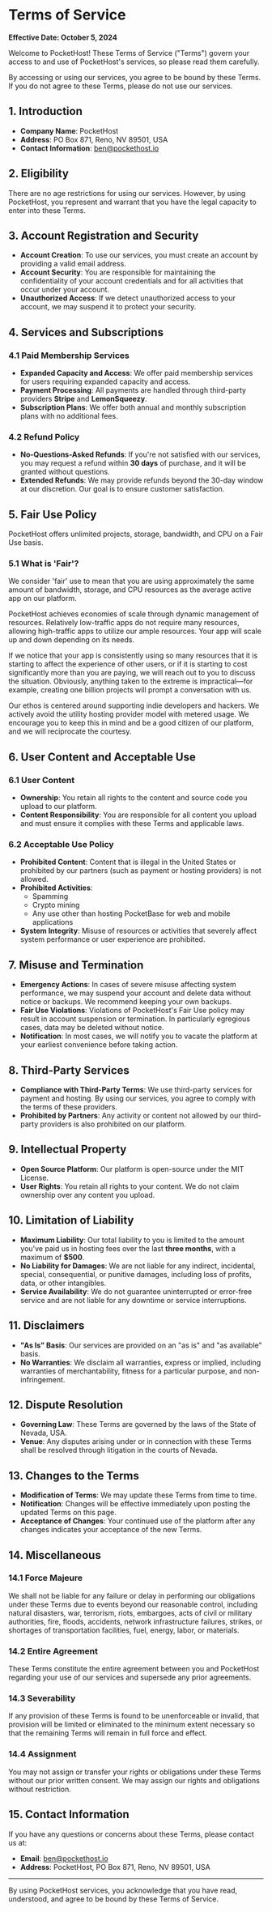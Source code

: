 <div class="prose">

# Terms of Service

**Effective Date: October 5, 2024**

Welcome to PocketHost! These Terms of Service ("Terms") govern your access to and use of PocketHost's services, so please read them carefully.

By accessing or using our services, you agree to be bound by these Terms. If you do not agree to these Terms, please do not use our services.

## 1. Introduction

- **Company Name**: PocketHost
- **Address**: PO Box 871, Reno, NV 89501, USA
- **Contact Information**: [ben@pockethost.io](mailto:ben@pockethost.io)

## 2. Eligibility

There are no age restrictions for using our services. However, by using PocketHost, you represent and warrant that you have the legal capacity to enter into these Terms.

## 3. Account Registration and Security

- **Account Creation**: To use our services, you must create an account by providing a valid email address.
- **Account Security**: You are responsible for maintaining the confidentiality of your account credentials and for all activities that occur under your account.
- **Unauthorized Access**: If we detect unauthorized access to your account, we may suspend it to protect your security.

## 4. Services and Subscriptions

### 4.1 Paid Membership Services

- **Expanded Capacity and Access**: We offer paid membership services for users requiring expanded capacity and access.
- **Payment Processing**: All payments are handled through third-party providers **Stripe** and **LemonSqueezy**.
- **Subscription Plans**: We offer both annual and monthly subscription plans with no additional fees.

### 4.2 Refund Policy

- **No-Questions-Asked Refunds**: If you're not satisfied with our services, you may request a refund within **30 days** of purchase, and it will be granted without questions.
- **Extended Refunds**: We may provide refunds beyond the 30-day window at our discretion. Our goal is to ensure customer satisfaction.

## 5. Fair Use Policy

PocketHost offers unlimited projects, storage, bandwidth, and CPU on a Fair Use basis.

### 5.1 What is 'Fair'?

We consider 'fair' use to mean that you are using approximately the same amount of bandwidth, storage, and CPU resources as the average active app on our platform.

PocketHost achieves economies of scale through dynamic management of resources. Relatively low-traffic apps do not require many resources, allowing high-traffic apps to utilize our ample resources. Your app will scale up and down depending on its needs.

If we notice that your app is consistently using so many resources that it is starting to affect the experience of other users, or if it is starting to cost significantly more than you are paying, we will reach out to you to discuss the situation. Obviously, anything taken to the extreme is impractical—for example, creating one billion projects will prompt a conversation with us.

Our ethos is centered around supporting indie developers and hackers. We actively avoid the utility hosting provider model with metered usage. We encourage you to keep this in mind and be a good citizen of our platform, and we will reciprocate the courtesy.

## 6. User Content and Acceptable Use

### 6.1 User Content

- **Ownership**: You retain all rights to the content and source code you upload to our platform.
- **Content Responsibility**: You are responsible for all content you upload and must ensure it complies with these Terms and applicable laws.

### 6.2 Acceptable Use Policy

- **Prohibited Content**: Content that is illegal in the United States or prohibited by our partners (such as payment or hosting providers) is not allowed.
- **Prohibited Activities**:
  - Spamming
  - Crypto mining
  - Any use other than hosting PocketBase for web and mobile applications
- **System Integrity**: Misuse of resources or activities that severely affect system performance or user experience are prohibited.

## 7. Misuse and Termination

- **Emergency Actions**: In cases of severe misuse affecting system performance, we may suspend your account and delete data without notice or backups. We recommend keeping your own backups.
- **Fair Use Violations**: Violations of PocketHost's Fair Use policy may result in account suspension or termination. In particularly egregious cases, data may be deleted without notice.
- **Notification**: In most cases, we will notify you to vacate the platform at your earliest convenience before taking action.

## 8. Third-Party Services

- **Compliance with Third-Party Terms**: We use third-party services for payment and hosting. By using our services, you agree to comply with the terms of these providers.
- **Prohibited by Partners**: Any activity or content not allowed by our third-party providers is also prohibited on our platform.

## 9. Intellectual Property

- **Open Source Platform**: Our platform is open-source under the MIT License.
- **User Rights**: You retain all rights to your content. We do not claim ownership over any content you upload.

## 10. Limitation of Liability

- **Maximum Liability**: Our total liability to you is limited to the amount you've paid us in hosting fees over the last **three months**, with a maximum of **$500**.
- **No Liability for Damages**: We are not liable for any indirect, incidental, special, consequential, or punitive damages, including loss of profits, data, or other intangibles.
- **Service Availability**: We do not guarantee uninterrupted or error-free service and are not liable for any downtime or service interruptions.

## 11. Disclaimers

- **"As Is" Basis**: Our services are provided on an "as is" and "as available" basis.
- **No Warranties**: We disclaim all warranties, express or implied, including warranties of merchantability, fitness for a particular purpose, and non-infringement.

## 12. Dispute Resolution

- **Governing Law**: These Terms are governed by the laws of the State of Nevada, USA.
- **Venue**: Any disputes arising under or in connection with these Terms shall be resolved through litigation in the courts of Nevada.

## 13. Changes to the Terms

- **Modification of Terms**: We may update these Terms from time to time.
- **Notification**: Changes will be effective immediately upon posting the updated Terms on this page.
- **Acceptance of Changes**: Your continued use of the platform after any changes indicates your acceptance of the new Terms.

## 14. Miscellaneous

### 14.1 Force Majeure

We shall not be liable for any failure or delay in performing our obligations under these Terms due to events beyond our reasonable control, including natural disasters, war, terrorism, riots, embargoes, acts of civil or military authorities, fire, floods, accidents, network infrastructure failures, strikes, or shortages of transportation facilities, fuel, energy, labor, or materials.

### 14.2 Entire Agreement

These Terms constitute the entire agreement between you and PocketHost regarding your use of our services and supersede any prior agreements.

### 14.3 Severability

If any provision of these Terms is found to be unenforceable or invalid, that provision will be limited or eliminated to the minimum extent necessary so that the remaining Terms will remain in full force and effect.

### 14.4 Assignment

You may not assign or transfer your rights or obligations under these Terms without our prior written consent. We may assign our rights and obligations without restriction.

## 15. Contact Information

If you have any questions or concerns about these Terms, please contact us at:

- **Email**: [ben@pockethost.io](mailto:ben@pockethost.io)
- **Address**: PocketHost, PO Box 871, Reno, NV 89501, USA

---

By using PocketHost services, you acknowledge that you have read, understood, and agree to be bound by these Terms of Service.

</div>
